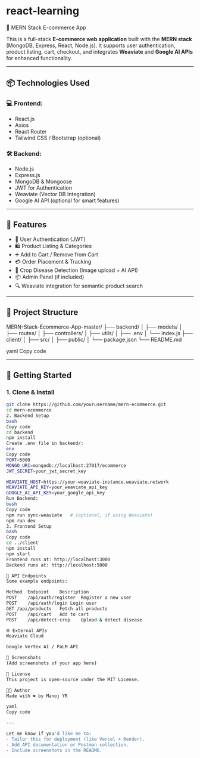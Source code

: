 # react-learning
🛒 MERN Stack E-commerce App

This is a full-stack **E-commerce web application** built with the **MERN stack** (MongoDB, Express, React, Node.js). It supports user authentication, product listing, cart, checkout, and integrates **Weaviate** and **Google AI APIs** for enhanced functionality.

---

## 📦 Technologies Used

### 💻 Frontend:
- React.js
- Axios
- React Router
- Tailwind CSS / Bootstrap (optional)

### 🛠 Backend:
- Node.js
- Express.js
- MongoDB & Mongoose
- JWT for Authentication
- Weaviate (Vector DB Integration)
- Google AI API (optional for smart features)

---

## 🚀 Features

- 🔐 User Authentication (JWT)
- 🛍 Product Listing & Categories
- ➕ Add to Cart / Remove from Cart
- 💳 Order Placement & Tracking
- 🧠 Crop Disease Detection (Image upload + AI API)
- 📦 Admin Panel (if included)
- 🔍 Weaviate integration for semantic product search

---

## 📁 Project Structure

MERN-Stack-Ecommerce-App-master/
├── backend/
│ ├── models/
│ ├── routes/
│ ├── controllers/
│ ├── utils/
│ ├── .env
│ └── index.js
├── client/
│ ├── src/
│ ├── public/
│ └── package.json
└── README.md

yaml
Copy code

---

## 🔧 Getting Started

### 1. Clone & Install

```bash
git clone https://github.com/yourusername/mern-ecommerce.git
cd mern-ecommerce
2. Backend Setup
bash
Copy code
cd backend
npm install
Create .env file in backend/:
env
Copy code
PORT=5000
MONGO_URI=mongodb://localhost:27017/ecommerce
JWT_SECRET=your_jwt_secret_key

WEAVIATE_HOST=https://your-weaviate-instance.weaviate.network
WEAVIATE_API_KEY=your_weaviate_api_key
GOOGLE_AI_API_KEY=your_google_api_key
Run Backend:
bash
Copy code
npm run sync-weaviate   # (optional, if using Weaviate)
npm run dev
3. Frontend Setup
bash
Copy code
cd ../client
npm install
npm start
Frontend runs at: http://localhost:3000
Backend runs at: http://localhost:5000

🧪 API Endpoints
Some example endpoints:

Method	Endpoint	Description
POST	/api/auth/register	Register a new user
POST	/api/auth/login	Login user
GET	/api/products	Fetch all products
POST	/api/cart	Add to cart
POST	/api/detect-crop	Upload & detect disease

🌐 External APIs
Weaviate Cloud

Google Vertex AI / PaLM API

📸 Screenshots
(Add screenshots of your app here)

📄 License
This project is open-source under the MIT License.

👨‍💻 Author
Made with ❤️ by Manoj YR

yaml
Copy code

---

Let me know if you'd like me to:
- Tailor this for deployment (like Vercel + Render).
- Add API documentation or Postman collection.
- Include screenshots in the README.











